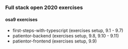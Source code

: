 ### Full stack open 2020 exercises

#### osa9 exercises

* first-steps-with-typescript    (exercises setup, 9.1 - 9.7)
* patientor-backend    (exercises setup, 9.8, 9.10 - 9.11)
* patientor-frontend    (exercises setup, 9.9)